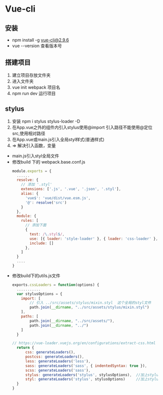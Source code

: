 # Vue-cli
## 安装
+ npm install -g vue-cli@2.9.6 
+ vue --version 查看版本号
## 搭建项目
1. 建立项目存放文件夹
2. 进入文件夹
3. vue init webpack 项目名
4. npm run dev 运行项目
## stylus
1. 安装 npm i stylus stylus-loader -D
2. 在App.vue之外的组件内引入stylus使用@import 引入路径不能使用@定位src,使用相对路径
3. 在App.vue或main.js引入全局styl样式(普通样式)
4. => 解决引入函数，变量
  + main.js引入styl全局文件
  + 修改build 下的 webpack.base.conf.js
    ```js
    module.exports = {
      ......
      resolve: {
        // 添加 '.styl'
        extensions: ['.js', '.vue', '.json', '.styl'],
        alias: {
          'vue$': 'vue/dist/vue.esm.js',
          '@': resolve('src')
        }
      },
      module: {
        rules: [
          // 添加下面
          {
            test: /\.styl$/,
            use: [{ loader: 'style-loader' }, { loader: 'css-loader' }, { loader: 'stylus-loader' }],
            include: []
          },
        ]
      }
      ....
    }
    ```
  + 修改build下的utils.js文件
    ```js
    exports.cssLoaders = function(options) {
      ........... 
      var stylusOptions = {
        import: [
            // 引入 ../src/assets/stylus/mixin.styl  这个全局的styl文件
            path.join(__dirname, "../src/assets/stylus/mixin.styl")
        ],
        paths: [
            path.join(__dirname, "../src/assets/"),
            path.join(__dirname, "../")
        ]
      }

    // https://vue-loader.vuejs.org/en/configurations/extract-css.html
      return {
          css: generateLoaders(),
          postcss: generateLoaders(),
          less: generateLoaders('less'),
          sass: generateLoaders('sass', { indentedSyntax: true }),
          scss: generateLoaders('sass'),
          stylus: generateLoaders('stylus', stylusOptions),  //加上stylusOptions
          styl: generateLoaders('stylus', stylusOptions)     //加上stylusOptions
      }
    }    
    ```
